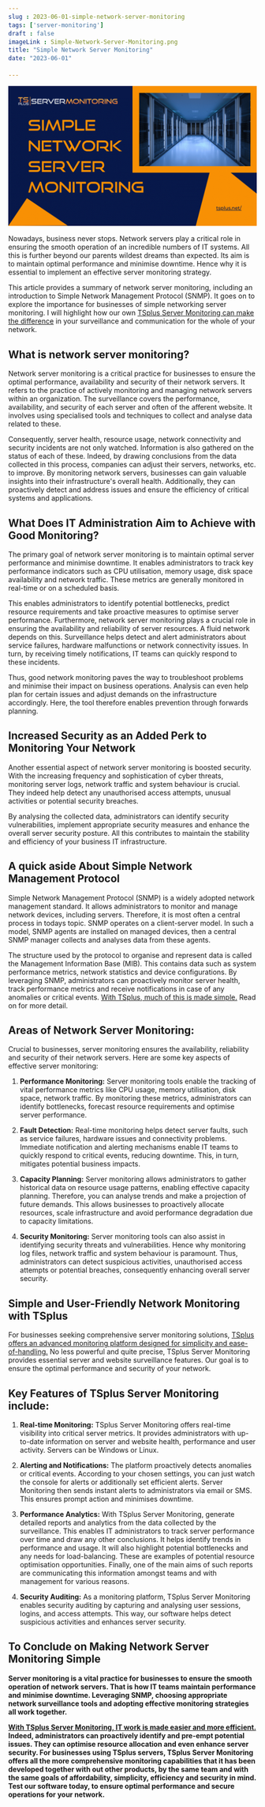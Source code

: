 ```yaml
---
slug : 2023-06-01-simple-network-server-monitoring
tags: ['server-monitoring']
draft : false 
imageLink : Simple-Network-Server-Monitoring.png
title: "Simple Network Server Monitoring"
date: "2023-06-01"

---
```


[![Title of article "Simple Network Server Monitoring", TSplus logo and link, illustrated by a picture of a server room.](./images/Simple-Network-Server-Monitoring.png)](https://tsplus.net/server-monitoring/)

Nowadays, business never stops. Network servers play a critical role in ensuring the smooth operation of an incredible numbers of IT systems. All this is further beyond our parents wildest dreams than expected. Its aim is to maintain optimal performance and minimise downtime. Hence why it is essential to implement an effective server monitoring strategy.

This article provides a summary of network server monitoring, including an introduction to Simple Network Management Protocol (SNMP). It goes on to explore the importance for businesses of simple networking server monitoring. I will highlight how our own [TSplus Server Monitoring can make the difference](https://tsplus.net/server-monitoring/) in your surveillance and communication for the whole of your network.

## What is network server monitoring?

Network server monitoring is a critical practice for businesses to ensure the optimal performance, availability and security of their network servers. It refers to the practice of actively monitoring and managing network servers within an organization. The surveillance covers the performance, availability, and security of each server and often of the afferent website. It involves using specialised tools and techniques to collect and analyse data related to these.

Consequently, server health, resource usage, network connectivity and security incidents are not only watched. Information is also gathered on the status of each of these. Indeed, by drawing conclusions from the data collected in this process, companies can adjust their servers, networks, etc. to improve. By monitoring network servers, businesses can gain valuable insights into their infrastructure's overall health. Additionally, they can proactively detect and address issues and ensure the efficiency of critical systems and applications.

## What Does IT Administration Aim to Achieve with Good Monitoring?

The primary goal of network server monitoring is to maintain optimal server performance and minimise downtime. It enables administrators to track key performance indicators such as CPU utilisation, memory usage, disk space availability and network traffic. These metrics are generally monitored in real-time or on a scheduled basis.

This enables administrators to identify potential bottlenecks, predict resource requirements and take proactive measures to optimise server performance. Furthermore, network server monitoring plays a crucial role in ensuring the availability and reliability of server resources. A fluid network depends on this. Surveillance helps detect and alert administrators about service failures, hardware malfunctions or network connectivity issues. In turn, by receiving timely notifications, IT teams can quickly respond to these incidents.

Thus, good network monitoring paves the way to troubleshoot problems and minimise their impact on business operations. Analysis can even help plan for certain issues and adjust demands on the infrastructure accordingly. Here, the tool therefore enables prevention through forwards planning.

## Increased Security as an Added Perk to Monitoring Your Network

Another essential aspect of network server monitoring is boosted security. With the increasing frequency and sophistication of cyber threats, monitoring server logs, network traffic and system behaviour is crucial. They indeed help detect any unauthorised access attempts, unusual activities or potential security breaches.

By analysing the collected data, administrators can identify security vulnerabilities, implement appropriate security measures and enhance the overall server security posture. All this contributes to maintain the stability and efficiency of your business IT infrastructure.

## A quick aside About Simple Network Management Protocol

Simple Network Management Protocol (SNMP) is a widely adopted network management standard. It allows administrators to monitor and manage network devices, including servers. Therefore, it is most often a central process in todays topic. SNMP operates on a client-server model. In such a model, SNMP agents are installed on managed devices, then a central SNMP manager collects and analyses data from these agents.

The structure used by the protocol to organise and represent data is called the Management Information Base (MIB). This contains data such as system performance metrics, network statistics and device configurations. By leveraging SNMP, administrators can proactively monitor server health, track performance metrics and receive notifications in case of any anomalies or critical events. [With TSplus, much of this is made simple.](https://docs.terminalserviceplus.com/server-monitoring/) Read on for more detail.

## Areas of Network Server Monitoring:

Crucial to businesses, server monitoring ensures the availability, reliability and security of their network servers. Here are some key aspects of effective server monitoring:

1. **Performance Monitoring:** Server monitoring tools enable the tracking of vital performance metrics like CPU usage, memory utilisation, disk space, network traffic. By monitoring these metrics, administrators can identify bottlenecks, forecast resource requirements and optimise server performance.
    
2. **Fault Detection:** Real-time monitoring helps detect server faults, such as service failures, hardware issues and connectivity problems. Immediate notification and alerting mechanisms enable IT teams to quickly respond to critical events, reducing downtime. This, in turn, mitigates potential business impacts.
    
3. **Capacity Planning:** Server monitoring allows administrators to gather historical data on resource usage patterns, enabling effective capacity planning. Therefore, you can analyse trends and make a projection of future demands. This allows businesses to proactively allocate resources, scale infrastructure and avoid performance degradation due to capacity limitations.
    
4. **Security Monitoring:** Server monitoring tools can also assist in identifying security threats and vulnerabilities. Hence why monitoring log files, network traffic and system behaviour is paramount. Thus, administrators can detect suspicious activities, unauthorised access attempts or potential breaches, consequently enhancing overall server security.
    

## Simple and User-Friendly Network Monitoring with TSplus

For businesses seeking comprehensive server monitoring solutions, [TSplus offers an advanced monitoring platform designed for simplicity and ease-of-handling.](https://tsplus.net/server-monitoring/) No less powerful and quite precise, TSplus Server Monitoring provides essential server and website surveillance features. Our goal is to ensure the optimal performance and security of your network.

## Key Features of TSplus Server Monitoring include:

1. **Real-time Monitoring:** TSplus Server Monitoring offers real-time visibility into critical server metrics. It provides administrators with up-to-date information on server and website health, performance and user activity. Servers can be Windows or Linux.
    
2. **Alerting and Notifications:** The platform proactively detects anomalies or critical events. According to your chosen settings, you can just watch the console for alerts or additionally set efficient alerts. Server Monitoring then sends instant alerts to administrators via email or SMS. This ensures prompt action and minimises downtime.
    
3. **Performance Analytics:** With TSplus Server Monitoring, generate detailed reports and analytics from the data collected by the surveillance. This enables IT administrators to track server performance over time and draw any other conclusions. It helps identify trends in performance and usage. It will also highlight potential bottlenecks and any needs for load-balancing. These are examples of potential resource optimisation opportunities. Finally, one of the main aims of such reports are communicating this information amongst teams and with management for various reasons.
    
4. **Security Auditing:** As a monitoring platform, TSplus Server Monitoring enables security auditing by capturing and analysing user sessions, logins, and access attempts. This way, our software helps detect suspicious activities and enhances server security.
    

## To Conclude on Making Network Server Monitoring Simple

**Server monitoring is a vital practice for businesses to ensure the smooth operation of network servers. That is how IT teams maintain performance and minimise downtime. Leveraging SNMP, choosing appropriate network surveillance tools and adopting effective monitoring strategies all work together.**

**[With TSplus Server Monitoring, IT work is made easier and more efficient.](https://tsplus.net/server-monitoring/) Indeed, administrators can proactively identify and pre-empt potential issues. They can optimise resource allocation and even enhance server security. For businesses using TSplus servers, TSplus Server Monitoring offers all the more comprehensive monitoring capabilities that it has been developed together with out other products, by the same team and with the same goals of affordability, simplicity, efficiency and security in mind. Test our software today, to ensure optimal performance and secure operations for your network.**
